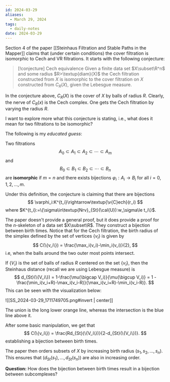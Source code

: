 ```yaml
---
id: 2024-03-29
aliases:
  - March 29, 2024
tags:
  - daily-notes
date: 2024-03-29
---
```


Section 4 of the paper [[Steinhaus Filtration and Stable Paths in the Mapper]] claims that (under certain conditions) the cover filtration is isomorphic to Cech and VR filtrations. It starts with the following conjecture:

> [!conjecture] Cech equivalence
> Given a finite data set $X\subset\R^n$ and some radius $R>\textup{diam}(X)$ the Cech filtration constructed from $X$ is isomorphic to the cover filtration on $X$ constructed from $C_R(X)$, given the Lebesgue measure.

In the conjecture above, $C_R(X)$ is the cover of $X$ by balls of radius $R$. Clearly, the nerve of $C_R(x)$ is the Cech complex. One gets the Cech filtration by varying the radius $R$.

I want to explore more what this conjecture is stating, i.e., what does it mean for two filtrations to be isomorphic?

The following is my *educated guess*:

Two filtrations 
$$
    A_0 \subset A_1 \subset A_2 \subset \cdots \subset A_m
$$
and
$$
    B_0 \subset B_1 \subset B_2 \subset \cdots \subset B_n
$$
are **isomorphic** if $m=n$ and there exists bijections $\varphi_i:A_i\rightarrow B_i$ for all $i=0,1,2,\dots,m$.

Under this definition, the conjecture is claiming that there are bijections
$$
    \varphi_i:K^{t_i}\rightarrow\textup{\v{C}ech}(r_i)
$$
where $K^{t_i}:=\{\sigma\in\textup{Nrv}_{St}(\cal{U}):w_\sigma\le t_i\}$.

The paper doesn't provide a general proof, but it does provide a proof for the $n$-skeleton of a data set $X\subset\R$. They construct a bijection between birth times. Notice that for the Cech filtration, the birth radius of the simplex defined by the set of vertices $\{v_i\}$ is given by 
$$
    C(\{v_i\}) = \frac{\max_i(v_i)-\min_i(v_i)}{2},
$$
i.e, when the balls around the two outer most points intersect.

If $\{V_i\}$ is the set of balls of radius $R$ centered on the set $\{v_i\}$, then the Steinhaus distance (recall we are using Lebesgue measure) is
$$
    d_{St}(\{V_i\}) = 1-\frac{\mu(\bigcap V_i)}{\mu(\bigcup V_i)} = 1 - \frac{\min_i(v_i+R)-\max_i(v_i-R)}{\max_i(v_i+R)-\min_i(v_i-R)}.
$$
This can be seen with the visualization below:

![[SS_2024-03-29_1711749705.png#invert | center]]

The union is the long lower orange line, whereas the intersection is the blue line above it.

After some basic manipulation, we get that 
$$
    C(\{v_i\}) = \frac{Rd_{St}(\{V_i\})}{2-d_{St}(\{V_i\})}.
$$
establishing a bijection between birth times.

The paper then orders subsets of $X$ by increasing birth radius $(s_1,s_2,\dots,s_n)$. This ensures that $(d_{St}(s_1),\dots,d_{St}(s_n))$ are also in increasing order.

**Question:** How does the bijection between birth times result in a bijection between subcomplexes?
